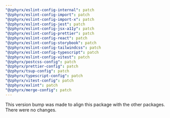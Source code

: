 ```yaml
---
"@zphyrx/eslint-config-internal": patch
"@zphyrx/eslint-config-import": patch
"@zphyrx/eslint-config-import-x": patch
"@zphyrx/eslint-config-jest": patch
"@zphyrx/eslint-config-jsx-a11y": patch
"@zphyrx/eslint-config-prettier": patch
"@zphyrx/eslint-config-react": patch
"@zphyrx/eslint-config-storybook": patch
"@zphyrx/eslint-config-tailwindcss": patch
"@zphyrx/eslint-config-typescript": patch
"@zphyrx/eslint-config-vitest": patch
"@zphyrx/postcss-config": patch
"@zphyrx/prettier-config": patch
"@zphyrx/tsup-config": patch
"@zphyrx/typescript-config": patch
"@zphyrx/vitest-config": patch
"@zphyrx/exlint": patch
"@zphyrx/merge-config": patch
---
```


This version bump was made to align this package with the other packages. There were no changes.

